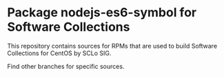 # Package nodejs-es6-symbol for Software Collections

This repository contains sources for RPMs that are used
to build Software Collections for CentOS by SCLo SIG.

Find other branches for specific sources.
